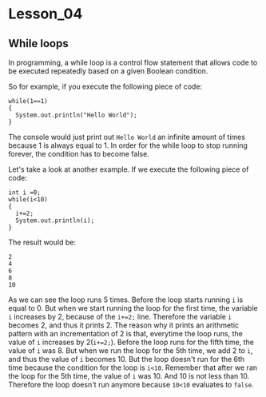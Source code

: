 # Lesson_04 #

## While loops ##
In programming, a while loop is a control flow statement that allows code to be executed repeatedly based on a given Boolean condition.

So for example, if you execute the following piece of code:

```
while(1==1)
{
  System.out.println("Hello World");
}
```
The console would just print out ```Hello World``` an infinite amount of times because 1 is always equal to 1.  In order for the while loop to stop running forever, the condition has to become false.

Let's take a look at another example. If we execute the following piece of code:

```
int i =0;
while(i<10)
{
  i+=2;
  System.out.println(i);
}
```

The result would be:
```
2
4
6
8
10
```

As we can see the loop runs 5 times. Before the loop starts running ```i``` is equal to 0. But when we start running the loop for the first time, the variable ```i``` increases by 2, because of the ```i+=2;``` line. Therefore the variable ```i``` becomes 2, and thus it prints 2. The reason why it prints an arithmetic pattern with an incrementation of 2 is that, everytime the loop runs, the value of ```i``` increases by 2(```i+=2;```). Before the loop runs for the fifth time, the value of ```i``` was 8. But when we run the loop for the 5th time, we add 2 to ```i```, and thus the value of ```i``` becomes 10. But the loop doesn't run for the 6th time because the condition for the loop is ```i<10```. Remember that after we ran the loop for the 5th time, the value of ```i``` was 10. And 10 is not less than 10. Therefore the loop doesn't run anymore because ```10<10``` evaluates to ```false```.   



